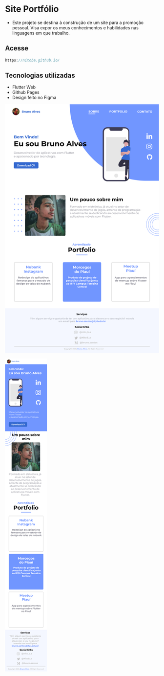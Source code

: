 # Site Portfólio

-  Este projeto se destina à construção de um site para a promoção pessoal. Visa expor os meus conhecimentos e habilidades nas linguagens em que trabalho.

## Acesse

```dart
https://nitoba.github.io/
```

## Tecnologias utilizadas

- Flutter Web
- Github Pages
- Design feito no Figma

![screenshots/Web.png](screenshots/Web.png)

 

![screenshots/Mobile.png](screenshots/Mobile.png)

